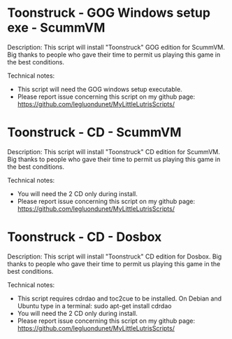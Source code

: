 # Toonstruck - GOG Windows setup exe - ScummVM

Description:
This script will install "Toonstruck" GOG edition for ScummVM.
Big thanks to people who gave their time to permit us playing this game in the best conditions.

Technical notes:
- This script will need the GOG windows setup executable.
- Please report issue concerning this script on my github page:
https://github.com/legluondunet/MyLittleLutrisScripts/

# Toonstruck - CD - ScummVM

Description:
This script will install "Toonstruck" CD edition for ScummVM.
Big thanks to people who gave their time to permit us playing this game in the best conditions.

Technical notes:
- You will need the 2 CD only during install.
- Please report issue concerning this script on my github page:
https://github.com/legluondunet/MyLittleLutrisScripts/

# Toonstruck - CD - Dosbox

Description:
This script will install "Toonstruck" CD edition for Dosbox.
Big thanks to people who gave their time to permit us playing this game in the best conditions.

Technical notes:
- This script requires cdrdao and toc2cue to be installed. 
On Debian and Ubuntu type in a terminal: 
sudo apt-get install cdrdao
- You will need the 2 CD only during install.
- Please report issue concerning this script on my github page:
https://github.com/legluondunet/MyLittleLutrisScripts/
